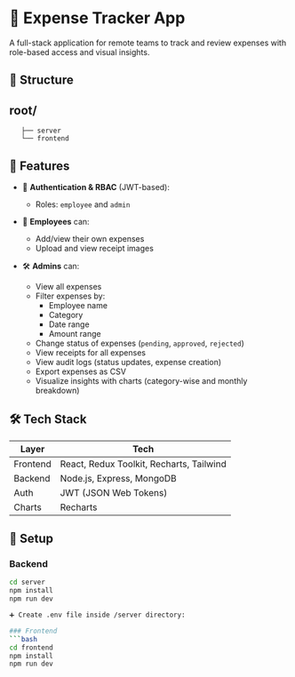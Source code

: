 # 💼 Expense Tracker App

A full-stack application for remote teams to track and review expenses with role-based access and visual insights.

## 📁 Structure

## root/
       ├── server
       └── frontend


## 🔑 Features

- 🔐 **Authentication & RBAC** (JWT-based):
  - Roles: `employee` and `admin`

- 🧾 **Employees** can:
  - Add/view their own expenses
  - Upload and view receipt images

- 🛠️ **Admins** can:
  - View all expenses
  - Filter expenses by:
    - Employee name
    - Category
    - Date range
    - Amount range
  - Change status of expenses (`pending`, `approved`, `rejected`)
  - View receipts for all expenses
  - View audit logs (status updates, expense creation)
  - Export expenses as CSV
  - Visualize insights with charts (category-wise and monthly breakdown)

## 🛠️ Tech Stack

| Layer     | Tech                                     |
|-----------|------------------------------------------|
| Frontend  | React, Redux Toolkit, Recharts, Tailwind |
| Backend   | Node.js, Express, MongoDB                |
| Auth      | JWT (JSON Web Tokens)                    |
| Charts    | Recharts                                 |

## 🚀 Setup

### Backend

```bash
cd server
npm install
npm run dev

➕ Create .env file inside /server directory:

### Frontend
```bash
cd frontend
npm install
npm run dev

